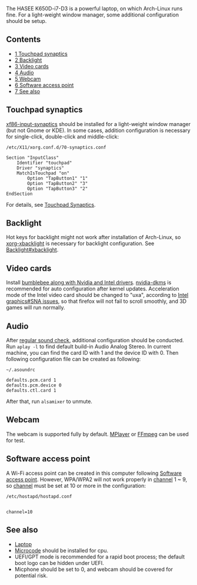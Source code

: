 The HASEE K650D-i7-D3 is a powerful laptop, on which Arch-Linux runs fine. For a light-weight window manager, some additional configuration should be setup.

## Contents

*   [1 Touchpad synaptics](#Touchpad_synaptics)
*   [2 Backlight](#Backlight)
*   [3 Video cards](#Video_cards)
*   [4 Audio](#Audio)
*   [5 Webcam](#Webcam)
*   [6 Software access point](#Software_access_point)
*   [7 See also](#See_also)

## Touchpad synaptics

[xf86-input-synaptics](https://www.archlinux.org/packages/?name=xf86-input-synaptics) should be installed for a light-weight window manager (but not Gnome or KDE). In some cases, addition configuration is necessary for single-click, double-click and middle-click:

 `/etc/X11/xorg.conf.d/70-synaptics.conf` 
```
Section "InputClass"
    Identifier "touchpad"
    Driver "synaptics"
    MatchIsTouchpad "on"
        Option "TapButton1" "1"
        Option "TapButton2" "3"
        Option "TapButton3" "2"
EndSection

```

For details, see [Touchpad Synaptics](/index.php/Touchpad_Synaptics "Touchpad Synaptics").

## Backlight

Hot keys for backlight might not work after installation of Arch-Linux, so [xorg-xbacklight](https://www.archlinux.org/packages/?name=xorg-xbacklight) is necessary for backlight configuration. See [Backlight#xbacklight](/index.php/Backlight#xbacklight "Backlight").

## Video cards

Install [bumblebee along with Nvidia and Intel drivers](/index.php/Bumblebee "Bumblebee"). [nvidia-dkms](https://www.archlinux.org/packages/?name=nvidia-dkms) is recommended for auto configuration after kernel updates. Acceleration mode of the Intel video card should be changed to "uxa", according to [Intel graphics#SNA issues](/index.php/Intel_graphics#SNA_issues "Intel graphics"), so that firefox will not fail to scroll smoothly, and 3D games will run normally.

## Audio

After [regular sound check](/index.php/Advanced_Linux_Sound_Architecture "Advanced Linux Sound Architecture"), additional configuration should be conducted. Run `aplay -l` to find default build-in Audio Analog Stereo. In current machine, you can find the card ID with 1 and the device ID with 0\. Then following configuration file can be created as following:

 `~/.asoundrc` 
```
defaults.pcm.card 1
defaults.pcm.device 0
defaults.ctl.card 1
```

After that, run `alsamixer` to unmute.

## Webcam

The webcam is supported fully by default. [MPlayer](/index.php/Webcam_setup#MPlayer "Webcam setup") or [FFmpeg](/index.php/Webcam_setup#FFmpeg "Webcam setup") can be used for test.

## Software access point

A Wi-Fi access point can be created in this computer following [Software access point](/index.php/Software_access_point "Software access point"). However, WPA/WPA2 will not work properly in [channel](https://en.wikipedia.org/wiki/List_of_WLAN_channels#Interference_Concerns "wikipedia:List of WLAN channels") 1 ~ 9, so [channel](https://en.wikipedia.org/wiki/List_of_WLAN_channels#Interference_Concerns "wikipedia:List of WLAN channels") must be set at 10 or more in the configuration:

 `/etc/hostapd/hostapd.conf` 
```

channel=10 
```

## See also

*   [Laptop](/index.php/Laptop "Laptop")
*   [Microcode](/index.php/Microcode#Enabling_Intel_microcode_updates "Microcode") should be installed for cpu.
*   UEFI/GPT mode is recommended for a rapid boot process; the default boot logo can be hidden under UEFI.
*   Micphone should be set to 0, and webcam should be covered for potential risk.